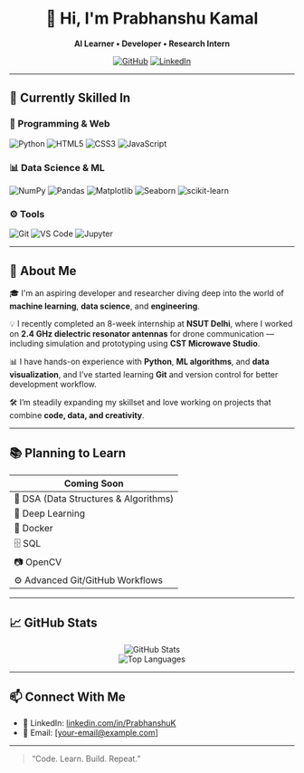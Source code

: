<h1 align="center">👋 Hi, I'm Prabhanshu Kamal</h1>
<p align="center">
  <b>AI Learner • Developer • Research Intern</b>
</p>
<p align="center">
  <a href="https://github.com/PrabhanshuKamal2121"><img src="https://img.shields.io/github/followers/PrabhanshuKamal2121?label=Follow&style=social" alt="GitHub"></a>
  <a href="https://www.linkedin.com/in/PrabhanshuK/"><img src="https://img.shields.io/badge/LinkedIn-PrabhanshuK-blue?logo=linkedin" alt="LinkedIn"></a>
</p>

---

## 🧠 Currently Skilled In

### 🔣 Programming & Web

![Python](https://img.shields.io/badge/Python-3776AB?style=for-the-badge&logo=python)
![HTML5](https://img.shields.io/badge/HTML5-e34c26?style=for-the-badge&logo=html5&logoColor=white)
![CSS3](https://img.shields.io/badge/CSS3-264de4?style=for-the-badge&logo=css3&logoColor=white)
![JavaScript](https://img.shields.io/badge/JavaScript-F7DF1E?style=for-the-badge&logo=javascript&logoColor=black)

### 📊 Data Science & ML

![NumPy](https://img.shields.io/badge/NumPy-013243?style=for-the-badge&logo=numpy)
![Pandas](https://img.shields.io/badge/Pandas-150458?style=for-the-badge&logo=pandas)
![Matplotlib](https://img.shields.io/badge/Matplotlib-2067C0?style=for-the-badge)
![Seaborn](https://img.shields.io/badge/Seaborn-3776AB?style=for-the-badge)
![scikit-learn](https://img.shields.io/badge/scikit--learn-F7931E?style=for-the-badge&logo=scikit-learn)

### ⚙️ Tools

![Git](https://img.shields.io/badge/Git-F05032?style=for-the-badge&logo=git)
![VS Code](https://img.shields.io/badge/VS%20Code-007ACC?style=for-the-badge&logo=visual-studio-code)
![Jupyter](https://img.shields.io/badge/Jupyter-F37626?style=for-the-badge&logo=jupyter)

---

## 🚀 About Me

🎓 I'm an aspiring developer and researcher diving deep into the world of **machine learning**, **data science**, and **engineering**.

💡 I recently completed an 8-week internship at **NSUT Delhi**, where I worked on **2.4 GHz dielectric resonator antennas** for drone communication — including simulation and prototyping using **CST Microwave Studio**.

📊 I have hands-on experience with **Python**, **ML algorithms**, and **data visualization**, and I’ve started learning **Git** and version control for better development workflow.

🛠️ I’m steadily expanding my skillset and love working on projects that combine **code, data, and creativity**.

---

## 📚 Planning to Learn

| Coming Soon |
|-------------|
| 🔢 DSA (Data Structures & Algorithms) |
| 🧠 Deep Learning |
| 🐳 Docker |
| 🗄 SQL |
| 📷 OpenCV |
| ⚙️ Advanced Git/GitHub Workflows |

---

## 📈 GitHub Stats

<p align="center">
  <img src="https://github-readme-stats.vercel.app/api?username=PrabhanshuKamal2121&show_icons=true&theme=default" alt="GitHub Stats" />
  <br />
  <img src="https://github-readme-stats.vercel.app/api/top-langs/?username=PrabhanshuKamal2121&layout=compact&hide_border=true" alt="Top Languages" />
</p>

---

## 📫 Connect With Me

- 🔗 LinkedIn: [linkedin.com/in/PrabhanshuK](https://www.linkedin.com/in/PrabhanshuK)
- 📧 Email: [your-email@example.com] <!-- Replace this with your actual email -->

---

> “Code. Learn. Build. Repeat.”
